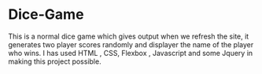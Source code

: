 # Dice-Game
This is a normal dice game which gives output when we refresh the site, it generates two player scores randomly and displayer the name of the player who wins. I has used HTML , CSS, Flexbox , Javascript and some Jquery in making this project possible.
